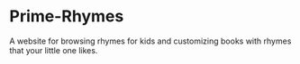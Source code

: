 # Prime-Rhymes
A website for browsing rhymes for kids and customizing books with rhymes that your little one likes.
